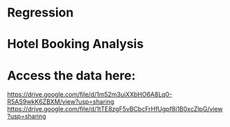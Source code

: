 # Regression
# Hotel Booking Analysis
# Access the data here:
https://drive.google.com/file/d/1m52m3uiXXbHO6A8Lq0-R5AS9wkK6ZBXM/view?usp=sharing
https://drive.google.com/file/d/1tTE8zgF5vBCbcFrHfUgpf8i1B0xcZlpG/view?usp=sharing
